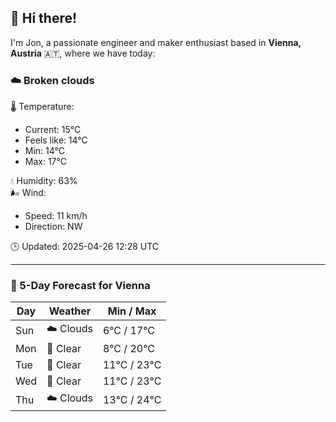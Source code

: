 ## 👋 Hi there!

I'm Jon, a passionate engineer and maker enthusiast based in **Vienna, Austria** 🇦🇹, where we have today:

### ☁️ Broken clouds 

🌡️ Temperature: 
* Current: 15°C
* Feels like: 14°C
* Min: 14°C 
* Max: 17°C  

💧 Humidity: 63%  
🌬️ Wind: 
* Speed: 11 km/h 
* Direction: NW  

🕒 Updated: 2025-04-26 12:28 UTC

---

### 📅 5-Day Forecast for Vienna

| Day | Weather | Min / Max |
|-----|---------|------------|
| Sun | ☁️ Clouds | 6°C / 17°C |
| Mon | 🌙 Clear | 8°C / 20°C |
| Tue | 🌙 Clear | 11°C / 23°C |
| Wed | 🌙 Clear | 11°C / 23°C |
| Thu | ☁️ Clouds | 13°C / 24°C |
